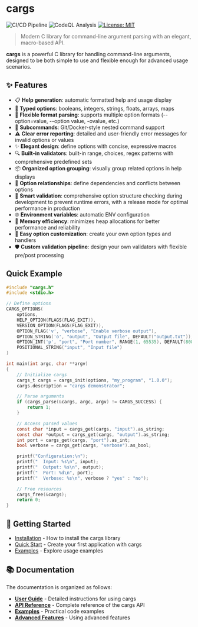 # cargs

![CI/CD Pipeline](https://github.com/lucocozz/cargs/actions/workflows/ci.yml/badge.svg)
![CodeQL Analysis](https://github.com/lucocozz/cargs/actions/workflows/codeql.yml/badge.svg)
[![License: MIT](https://img.shields.io/badge/License-MIT-blue.svg)](https://opensource.org/licenses/MIT)

> Modern C library for command-line argument parsing with an elegant, macro-based API.

**cargs** is a powerful C library for handling command-line arguments, designed to be both simple to use and flexible enough for advanced usage scenarios.

## ✨ Features

- 📋 **Help generation**: automatic formatted help and usage display
- 🔄 **Typed options**: booleans, integers, strings, floats, arrays, maps
- 🎨 **Flexible format parsing**: supports multiple option formats (--option=value, --option value, -ovalue, etc.)
- 🌳 **Subcommands**: Git/Docker-style nested command support
- ⚠️ **Clear error reporting**: detailed and user-friendly error messages for invalid options or values
- ✨ **Elegant design**: define options with concise, expressive macros
- 🔍 **Built-in validators**: built-in range, choices, regex patterns with comprehensive predefined sets
- 📦 **Organized option grouping**: visually group related options in help displays
- 🔗 **Option relationships**: define dependencies and conflicts between options
- 🚦 **Smart validation**: comprehensive option structure checking during development to prevent runtime errors, with a release mode for optimal performance in production
- 🌐 **Environment variables**: automatic ENV configuration
- 🚀 **Memory efficiency**: minimizes heap allocations for better performance and reliability
- 🧰 **Easy option customization**: create your own option types and handlers
- 🛡️ **Custom validation pipeline**: design your own validators with flexible pre/post processing

## Quick Example

```c
#include "cargs.h"
#include <stdio.h>

// Define options
CARGS_OPTIONS(
    options,
    HELP_OPTION(FLAGS(FLAG_EXIT)),
    VERSION_OPTION(FLAGS(FLAG_EXIT)),
    OPTION_FLAG('v', "verbose", "Enable verbose output"),
    OPTION_STRING('o', "output", "Output file", DEFAULT("output.txt")),
    OPTION_INT('p', "port", "Port number", RANGE(1, 65535), DEFAULT(8080)),
    POSITIONAL_STRING("input", "Input file")
)

int main(int argc, char **argv)
{
    // Initialize cargs
    cargs_t cargs = cargs_init(options, "my_program", "1.0.0");
    cargs.description = "cargs demonstrator";

    // Parse arguments
    if (cargs_parse(&cargs, argc, argv) != CARGS_SUCCESS) {
        return 1;
    }

    // Access parsed values
    const char *input = cargs_get(cargs, "input").as_string;
    const char *output = cargs_get(cargs, "output").as_string;
    int port = cargs_get(cargs, "port").as_int;
    bool verbose = cargs_get(cargs, "verbose").as_bool;

    printf("Configuration:\n");
    printf("  Input: %s\n", input);
    printf("  Output: %s\n", output);
    printf("  Port: %d\n", port);
    printf("  Verbose: %s\n", verbose ? "yes" : "no");

    // Free resources
    cargs_free(&cargs);
    return 0;
}
```

## 🚀 Getting Started

- [Installation](guide/installation.md) - How to install the cargs library
- [Quick Start](guide/quickstart.md) - Create your first application with cargs
- [Examples](examples/basic.md) - Explore usage examples

## 📚 Documentation

The documentation is organized as follows:

- **[User Guide](guide/installation.md)** - Detailed instructions for using cargs
- **[API Reference](api/overview.md)** - Complete reference of the cargs API
- **[Examples](examples/basic.md)** - Practical code examples
- **[Advanced Features](advanced/custom-handlers.md)** - Using advanced features
